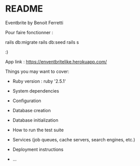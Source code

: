 # README

Eventbrite by Benoit Ferretti

Pour faire fonctionner :

rails db:migrate 
rails db:seed
rails s

:)

App link : https://enventbritelike.herokuapp.com/

Things you may want to cover:

* Ruby version : ruby '2.5.1'

* System dependencies

* Configuration

* Database creation

* Database initialization

* How to run the test suite

* Services (job queues, cache servers, search engines, etc.)

* Deployment instructions

* ...
